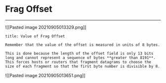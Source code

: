 # Frag Offset
***
![[Pasted image 20210905013329.png]]

```ad-attention
title: Value of Frag Offset

Remember that the value of the offset is measured in units of 8 bytes. 

This is done because the length of the offset field is only 13 bits long and cannot represent a sequence of bytes **greater than 8191**. This forces hosts or routers that fragment datagrams to choose the size of each fragment so that the first byte number is divisible by 8.
```
![[Pasted image 20210905013651.png]]